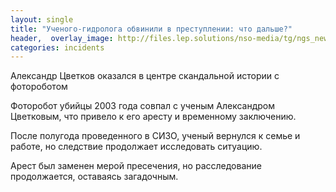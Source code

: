 ```yaml
---
layout: single
title: "Ученого-гидролога обвинили в преступлении: что дальше?"
header,  overlay_image: http://files.lep.solutions/nso-media/tg/ngs_news/85127/0.webp,  overlay_filter: 0.5
categories: incidents
---
```


Александр Цветков оказался в центре скандальной истории с фотороботом

Фоторобот убийцы 2003 года совпал с ученым Александром Цветковым, что привело к его аресту и временному заключению.

После полугода проведенного в СИЗО, ученый вернулся к семье и работе, но следствие продолжает исследовать ситуацию.

Арест был заменен мерой пресечения, но расследование продолжается, оставаясь загадочным.